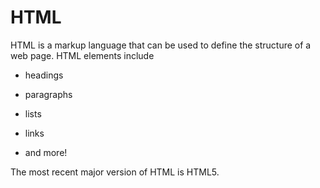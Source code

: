 # HTML































HTML is a markup language that can be used to define the structure of a web page. HTML elements include































* headings















* paragraphs















* lists















* links















* and more!































The most recent major version of HTML is HTML5.